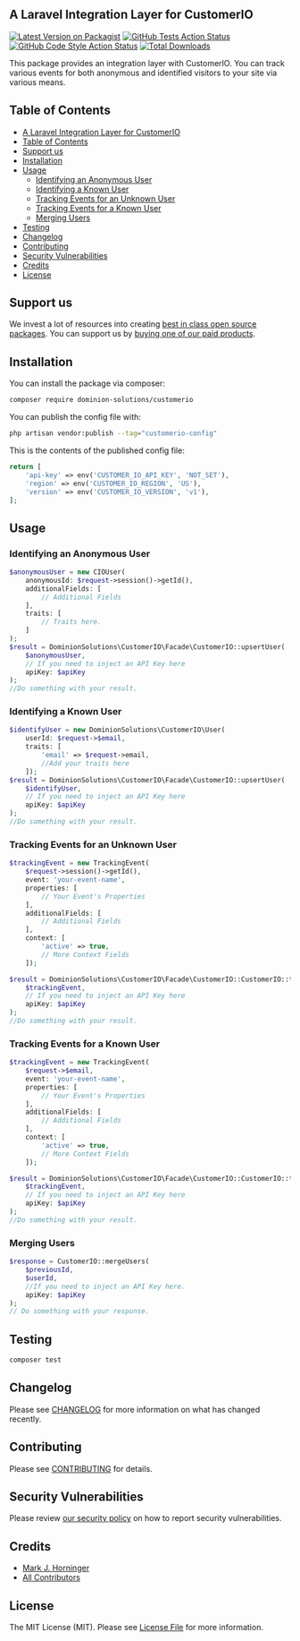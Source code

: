 A Laravel Integration Layer for CustomerIO
---

[![Latest Version on Packagist](https://img.shields.io/packagist/v/dominion-solutions/customerio.svg?style=flat-square)](https://packagist.org/packages/dominion-solutions/customerio)
[![GitHub Tests Action Status](https://img.shields.io/github/actions/workflow/status/dominion-solutions/customerio/run-tests.yml?branch=main&label=tests&style=flat-square)](https://github.com/dominion-solutions/customerio/actions?query=workflow%3Arun-tests+branch%3Amain)
[![GitHub Code Style Action Status](https://img.shields.io/github/actions/workflow/status/dominion-solutions/customerio/fix-php-code-style-issues.yml?branch=main&label=code%20style&style=flat-square)](https://github.com/dominion-solutions/customerio/actions?query=workflow%3A"Fix+PHP+code+style+issues"+branch%3Amain)
[![Total Downloads](https://img.shields.io/packagist/dt/dominion-solutions/customerio.svg?style=flat-square)](https://packagist.org/packages/dominion-solutions/customerio)

This package provides an integration layer with CustomerIO.  You can track various events for both anonymous and identified visitors to your site via various means.

## Table of Contents
- [A Laravel Integration Layer for CustomerIO](#a-laravel-integration-layer-for-customerio)
- [Table of Contents](#table-of-contents)
- [Support us](#support-us)
- [Installation](#installation)
- [Usage](#usage)
  - [Identifying an Anonymous User](#identifying-an-anonymous-user)
  - [Identifying a Known User](#identifying-a-known-user)
  - [Tracking Events for an Unknown User](#tracking-events-for-an-unknown-user)
  - [Tracking Events for a Known User](#tracking-events-for-a-known-user)
  - [Merging Users](#merging-users)
- [Testing](#testing)
- [Changelog](#changelog)
- [Contributing](#contributing)
- [Security Vulnerabilities](#security-vulnerabilities)
- [Credits](#credits)
- [License](#license)


## Support us
<!-- [<img src="https://github-ads.s3.eu-central-1.amazonaws.com/customerio.jpg?t=1" width="419px" />](https://spatie.be/github-ad-click/customerio) -->

We invest a lot of resources into creating [best in class open source packages](https://dominion.solutions/open-source). You can support us by [buying one of our paid products](https://dominion.solutions/products).

<!-- We highly appreciate you sending us a postcard from your hometown, mentioning which of our package(s) you are using. You'll find our address on [our contact page](https://spatie.be/about-us). We publish all received postcards on [our virtual postcard wall](https://spatie.be/open-source/postcards). -->

## Installation

You can install the package via composer:

```bash
composer require dominion-solutions/customerio
```
You can publish the config file with:

```bash
php artisan vendor:publish --tag="customerio-config"
```

This is the contents of the published config file:

```php
return [
    'api-key' => env('CUSTOMER_IO_API_KEY', 'NOT_SET'),
    'region' => env('CUSTOMER_IO_REGION', 'US'),
    'version' => env('CUSTOMER_IO_VERSION', 'v1'),
];
```

## Usage
### Identifying an Anonymous User
```php
$anonymousUser = new CIOUser(
    anonymousId: $request->session()->getId(),
    additionalFields: [
        // Additional Fields
    ],
    traits: [
        // Traits here.
    ]
);
$result = DominionSolutions\CustomerIO\Facade\CustomerIO::upsertUser(
    $anonymousUser,
    // If you need to inject an API Key here
    apiKey: $apiKey
);
//Do something with your result.
```
### Identifying a Known User
```php
$identifyUser = new DominionSolutions\CustomerIO\User(
    userId: $request->$email,
    traits: [
        'email' => $request->email,
        //Add your traits here
    ]);
$result = DominionSolutions\CustomerIO\Facade\CustomerIO::upsertUser(
    $identifyUser,
    // If you need to inject an API Key here
    apiKey: $apiKey
);
//Do something with your result.
```
### Tracking Events for an Unknown User
```php
$trackingEvent = new TrackingEvent(
    $request->session()->getId(),
    event: 'your-event-name',
    properties: [
        // Your Event's Properties
    ],
    additionalFields: [
        // Additional Fields
    ],
    context: [
        'active' => true,
        // More Context Fields
    ]);

$result = DominionSolutions\CustomerIO\Facade\CustomerIO::CustomerIO::trackEvent(
    $trackingEvent,
    // If you need to inject an API Key here
    apiKey: $apiKey
);
//Do something with your result.
```

### Tracking Events for a Known User
```php
$trackingEvent = new TrackingEvent(
    $request->$email,
    event: 'your-event-name',
    properties: [
        // Your Event's Properties
    ],
    additionalFields: [
        // Additional Fields
    ],
    context: [
        'active' => true,
        // More Context Fields
    ]);

$result = DominionSolutions\CustomerIO\Facade\CustomerIO::CustomerIO::trackEvent(
    $trackingEvent,
    // If you need to inject an API Key here
    apiKey: $apiKey
);
//Do something with your result.
```

### Merging Users
```php
$response = CustomerIO::mergeUsers(
    $previousId,
    $userId,
    //If you need to inject an API Key here.
    apiKey: $apiKey
);
// Do something with your response.
```

## Testing

```bash
composer test
```

## Changelog

Please see [CHANGELOG](CHANGELOG.md) for more information on what has changed recently.

## Contributing

Please see [CONTRIBUTING](CONTRIBUTING.md) for details.

## Security Vulnerabilities

Please review [our security policy](../../security/policy) on how to report security vulnerabilities.

## Credits

- [Mark J. Horninger](https://github.com/spam-n-eggs)
- [All Contributors](../../contributors)

## License

The MIT License (MIT). Please see [License File](LICENSE.md) for more information.
